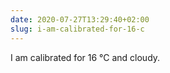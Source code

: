 ```yaml
---
date: 2020-07-27T13:29:40+02:00
slug: i-am-calibrated-for-16-c
---
```

I am calibrated for 16 °C and cloudy.


